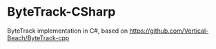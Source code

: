 # ByteTrack-CSharp
ByteTrack implementation in C#, based on https://github.com/Vertical-Beach/ByteTrack-cpp
